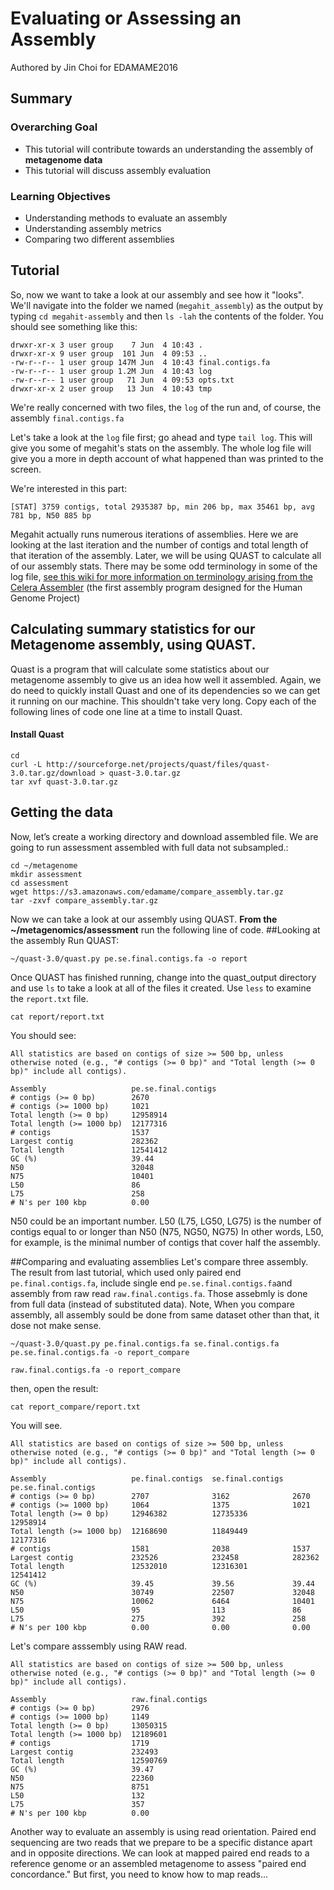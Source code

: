 # Evaluating or Assessing an Assembly 

Authored by Jin Choi for EDAMAME2016 

## Summary

### Overarching Goal
* This tutorial will contribute towards an understanding the assembly of **metagenome data**
* This tutorial will discuss assembly evaluation

### Learning Objectives
* Understanding methods to evaluate an assembly
* Understanding assembly metrics
* Comparing two different assemblies 

## Tutorial
So, now we want to take a look at our assembly and see how it "looks".  We'll navigate into the folder we named (`megahit_assembly`) as the output by typing `cd megahit-assembly` and then `ls -lah` the contents of the folder.  You should see something like this:

```
drwxr-xr-x 3 user group    7 Jun  4 10:43 .
drwxr-xr-x 9 user group  101 Jun  4 09:53 ..
-rw-r--r-- 1 user group 147M Jun  4 10:43 final.contigs.fa
-rw-r--r-- 1 user group 1.2M Jun  4 10:43 log
-rw-r--r-- 1 user group   71 Jun  4 09:53 opts.txt
drwxr-xr-x 2 user group   13 Jun  4 10:43 tmp
```

We're really concerned with two files, the `log` of the run and, of course, the assembly `final.contigs.fa`

Let's take a look at the `log` file first; go ahead and type `tail log`.  This will give you some of megahit's stats on the assembly.  The whole log file will give you a more in depth account of what happened than was printed to the screen.

We're interested in this part:

```
[STAT] 3759 contigs, total 2935387 bp, min 206 bp, max 35461 bp, avg 781 bp, N50 885 bp
```

Megahit actually runs numerous iterations of assemblies. Here we are looking at the last iteration and the number of contigs and total length of that iteration of the assembly. Later, we will be using QUAST to calculate all of our assembly stats.  There may be some odd terminology in some of the log file, [see this wiki for more information on terminology arising from the Celera Assembler](http://wgs-assembler.sourceforge.net/wiki/index.php/Celera_Assembler_Terminology) (the first assembly program designed for the Human Genome Project)


## Calculating summary statistics for our Metagenome assembly, using QUAST. 

Quast is a program that will calculate some statistics about our metagenome assembly to give us an idea how well it assembled. Again, we do need to quickly install Quast and one of its dependencies so we can get it running on our machine. This shouldn't take very long. Copy each of the following lines of code one line at a time to install Quast.
#### Install Quast
```
cd
curl -L http://sourceforge.net/projects/quast/files/quast-3.0.tar.gz/download > quast-3.0.tar.gz
tar xvf quast-3.0.tar.gz
```

## Getting the data
Now, let’s create a working directory and download assembled file. We are going to run assessment assembled with full data not subsampled.:
```
cd ~/metagenome
mkdir assessment
cd assessment
wget https://s3.amazonaws.com/edamame/compare_assembly.tar.gz
tar -zxvf compare_assembly.tar.gz
```

Now we can take a look at our assembly using QUAST. **From the ~/metagenomics/assessment** run the following line of code. 
##Looking at the assembly
Run QUAST:
```
~/quast-3.0/quast.py pe.se.final.contigs.fa -o report
```
Once QUAST has finished running, change into the quast_output directory and use `ls` to take a look at all of the files it created. Use `less` to examine the `report.txt` file. 
```
cat report/report.txt
```
You should see:
```
All statistics are based on contigs of size >= 500 bp, unless otherwise noted (e.g., "# contigs (>= 0 bp)" and "Total length (>= 0 bp)" include all contigs).

Assembly                   pe.se.final.contigs
# contigs (>= 0 bp)        2670               
# contigs (>= 1000 bp)     1021               
Total length (>= 0 bp)     12958914           
Total length (>= 1000 bp)  12177316           
# contigs                  1537               
Largest contig             282362             
Total length               12541412           
GC (%)                     39.44              
N50                        32048              
N75                        10401              
L50                        86                 
L75                        258                
# N's per 100 kbp          0.00  
```
N50 could be an important number. L50 (L75, LG50, LG75) is the number of contigs equal to or longer than N50 (N75, NG50, NG75)
In other words, L50, for example, is the minimal number of contigs that cover half the assembly.

##Comparing and evaluating assemblies 
Let's compare three assembly. The result from last tutorial, which used only paired end `pe.final.contigs.fa`, include single end `pe.se.final.contigs.fa`and assembly from raw read `raw.final.contigs.fa`. Those assebmly is done from full data (instead of substituted data). Note, When you compare assembly, all assembly sould be done from same dataset other than that, it dose not make sense. 
```
~/quast-3.0/quast.py pe.final.contigs.fa se.final.contigs.fa pe.se.final.contigs.fa -o report_compare

raw.final.contigs.fa -o report_compare
```
then, open the result:
```
cat report_compare/report.txt
```
You will see.
```
All statistics are based on contigs of size >= 500 bp, unless otherwise noted (e.g., "# contigs (>= 0 bp)" and "Total length (>= 0 bp)" include all contigs).

Assembly                   pe.final.contigs  se.final.contigs  pe.se.final.contigs
# contigs (>= 0 bp)        2707              3162              2670               
# contigs (>= 1000 bp)     1064              1375              1021               
Total length (>= 0 bp)     12946382          12735336          12958914           
Total length (>= 1000 bp)  12168690          11849449          12177316           
# contigs                  1581              2038              1537               
Largest contig             232526            232458            282362             
Total length               12532010          12316301          12541412           
GC (%)                     39.45             39.56             39.44              
N50                        30749             22507             32048              
N75                        10062             6464              10401              
L50                        95                113               86                 
L75                        275               392               258                
# N's per 100 kbp          0.00              0.00              0.00 
```
Let's compare asssembly using RAW read.
```
All statistics are based on contigs of size >= 500 bp, unless otherwise noted (e.g., "# contigs (>= 0 bp)" and "Total length (>= 0 bp)" include all contigs).

Assembly                   raw.final.contigs
# contigs (>= 0 bp)        2976             
# contigs (>= 1000 bp)     1149             
Total length (>= 0 bp)     13050315         
Total length (>= 1000 bp)  12189601         
# contigs                  1719             
Largest contig             232493           
Total length               12590769         
GC (%)                     39.47            
N50                        22360            
N75                        8751             
L50                        132              
L75                        357              
# N's per 100 kbp          0.00 
```

Another way to evaluate an assembly is using read orientation.  Paired end sequencing are two reads that we prepare to be a specific distance apart and in opposite directions.  We can look at mapped paired end reads to a reference genome or an assembled metagenome to assess "paired end concordance."  But first, you need to know how to map reads...
